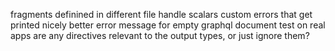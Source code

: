 fragments definined in different file
handle scalars
custom errors that get printed nicely
better error message for empty graphql document
test on real apps
are any directives relevant to the output types, or just ignore them?
